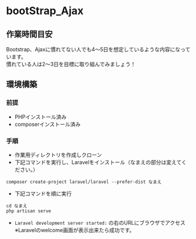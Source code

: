 # bootStrap_Ajax

## 作業時間目安
Bootstrap、Ajaxに慣れてない人でも4〜5日を想定しているような内容になっています。  
慣れている人は2〜3日を目標に取り組んでみましょう！

## 環境構築
### 前提
- PHPインストール済み
- composerインストール済み

### 手順
- 作業用ディレクトリを作成しクローン
- 下記コマンドを実行し、Laravelをインストール（なまえの部分は変えてください。）
```shell
composer create-project laravel/laravel --prefer-dist なまえ
```
- 下記コマンドを順に実行
```shell
cd なまえ
php artisan serve
```
- `Laravel development server started:` の右のURLにブラウザでアクセス  
  ※Laravelのwelcome画面が表示出来たら成功です。
